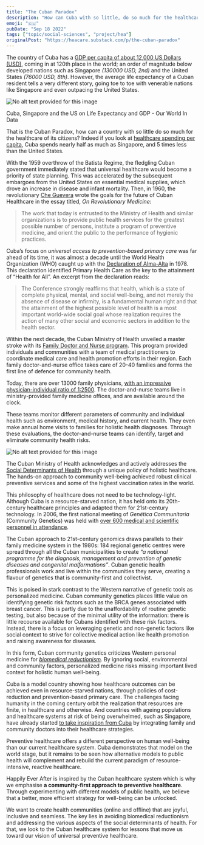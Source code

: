 ```yaml
---
title: "The Cuban Paradox"
description: "How can Cuba with so little, do so much for the healthcare of its citizens? The answer lies in a focus on universal preventive primary care."
emoji: "🇨🇺"
pubDate: "Sep 18 2022"
tags: ["topic/social-sciences", "project/hea"]
originalPost: "https://heacare.substack.com/p/the-cuban-paradox"
---
```


The country of Cuba has a [GDP per capita of about 12,000 US Dollars (USD)](<https://en.wikipedia.org/wiki/List_of_countries_by_GDP_(PPP)_per_capita>), coming in at 120th place in the world; an order of magnitude below developed nations such as Singapore _(130000 USD, 2nd)_ and the United States _(76000 USD, 8th)_. However, the average life expectancy of a Cuban resident tells a very different story, going toe to toe with venerable nations like Singapore and even outpacing the United States.

![No alt text provided for this image](https://substackcdn.com/image/fetch/w_1456,c_limit,f_auto,q_auto:good,fl_progressive:steep/https%3A%2F%2Fbucketeer-e05bbc84-baa3-437e-9518-adb32be77984.s3.amazonaws.com%2Fpublic%2Fimages%2Fc08bea16-c7dc-412e-9240-a8d52e60667c_1416x1000.png "No alt text provided for this image")

Cuba, Singapore and the US on Life Expectancy and GDP - Our World In Data

That is the Cuban Paradox, how can a country with so little do so much for the healthcare of its citizens? Indeed if you look at [healthcare spending per capita](https://en.wikipedia.org/wiki/List_of_countries_by_total_health_expenditure_per_capita), Cuba spends nearly half as much as Singapore, and 5 times less than the United States.

With the 1959 overthrow of the Batista Regime, the fledgling Cuban government immediately stated that universal healthcare would become a priority of state planning. This was accelerated by the subsequent embargoes from the United States on essential medical supplies, which drove an increase in disease and infant mortality. Then, in 1960, the revolutionary [Che Guevera](https://en.wikipedia.org/wiki/Che_Guevara) wrote the goals for the future of Cuban Healthcare in the essay titled, _On Revolutionary Medicine_:

> The work that today is entrusted to the Ministry of Health and similar organizations is to provide public health services for the greatest possible number of persons, institute a program of preventive medicine, and orient the public to the performance of hygienic practices.

Cuba’s focus on _universal access to prevention-based primary care_ was far ahead of its time, it was almost a decade until the World Health Organization (WHO) caught up with the [Declaration of Alma-Alta](https://www.who.int/teams/social-determinants-of-health/declaration-of-alma-ata) in 1978. This declaration identified Primary Health Care as the key to the attainment of “Health for All”. An excerpt from the declaration reads:

> The Conference strongly reaffirms that health, which is a state of complete physical, mental, and social well-being, and not merely the absence of disease or infirmity, is a fundamental human right and that the attainment of the highest possible level of health is a most important world-wide social goal whose realization requires the action of many other social and economic sectors in addition to the health sector.

Within the next decade, the Cuban Ministry of Health unveiled a master stroke with its [Family Doctor and Nurse program](https://journalofethics.ama-assn.org/article/health-equity-cuban-style/2021-03). This program provided individuals and communities with a team of medical practitioners to coordinate medical care and health promotion efforts in their region. Each family doctor-and-nurse office takes care of 20-40 families and forms the first line of defence for community health.

Today, there are over 13000 family physicians, [with an impressive physician-individual ratio of 1:2500](https://www.ncbi.nlm.nih.gov/pmc/articles/PMC7586535/). The doctor-and-nurse teams live in ministry-provided family medicine offices, and are available around the clock.

These teams monitor different parameters of community and individual health such as environment, medical history, and current health. They even make annual home visits to families for holistic health diagnoses. Through these evaluations, the doctor-and-nurse teams can identify, target and eliminate community health risks.

![No alt text provided for this image](https://substackcdn.com/image/fetch/w_1456,c_limit,f_auto,q_auto:good,fl_progressive:steep/https%3A%2F%2Fbucketeer-e05bbc84-baa3-437e-9518-adb32be77984.s3.amazonaws.com%2Fpublic%2Fimages%2F421e67b0-2f23-4d05-bf40-098c6d29e511_977x1000.png)

The Cuban Ministry of Health acknowledges and actively addresses the [Social Determinants of Health](https://www.who.int/health-topics/social-determinants-of-health#tab=tab_1) through a unique policy of holistic healthcare. The hands-on approach to community well-being achieved robust clinical preventive services and some of the highest vaccination rates in the world.

This philosophy of healthcare does not need to be technology-light. Although Cuba is a resource-starved nation, it has held onto its 20th-century healthcare principles and adapted them for 21st-century technology. In 2006, the first national meeting of _Genética Communitaria_ (Community Genetics) was held with [over 600 medical and scientific personnel in attendance](https://www.ncbi.nlm.nih.gov/pmc/articles/PMC4430045/).

The Cuban approach to 21st-century genomics draws parallels to their family medicine system in the 1980s: 184 regional genetic centres were spread through all the Cuban municipalities to create _“a national programme for the diagnosis, management and prevention of genetic diseases and congenital malformations”_. Cuban genetic health professionals work and live within the communities they serve, creating a flavour of genetics that is community-first and collectivist.

This is poised in stark contrast to the Western narrative of genetic tools as personalized medicine. Cuban community genetics places little value on identifying genetic risk factors such as the BRCA genes associated with breast cancer. This is partly due to the unaffordability of routine genetic testing, but also because of the minimal utility of the information: there is little recourse available for Cubans identified with these risk factors. Instead, there is a focus on leveraging genetic and non-genetic factors like social context to strive for collective medical action like health promotion and raising awareness for diseases.

In this form, Cuban community genetics criticizes Western personal medicine for _[biomedical reductionism](https://www.ncbi.nlm.nih.gov/pmc/articles/PMC4430045/)_. By ignoring social, environmental and community factors, personalized medicine risks missing important lived context for holistic human well-being.

Cuba is a model country showing how healthcare outcomes can be achieved even in resource-starved nations, through policies of cost-reduction and prevention-based primary care. The challenges facing humanity in the coming century orbit the realization that resources are finite, in healthcare and otherwise. And countries with ageing populations and healthcare systems at risk of being overwhelmed, such as Singapore, have already started [to take inspiration from Cuba](https://www.straitstimes.com/singapore/politics/budget-debate-push-to-get-singapore-residents-paired-with-gps-from-2023) by integrating family and community doctors into their healthcare strategies.

Preventive healthcare offers a different perspective on human well-being than our current healthcare system. Cuba demonstrates that model on the world stage, but it remains to be seen how alternative models to public health will complement and rebuild the current paradigm of resource-intensive, reactive healthcare.

Happily Ever After is inspired by the Cuban healthcare system which is why we emphasise **a community-first approach to preventive healthcare**. Through experimenting with different models of public health, we believe that a better, more efficient strategy for well-being can be unlocked.

We want to create health communities (online and offline) that are joyful, inclusive and seamless. The key lies in avoiding biomedical reductionism and addressing the various aspects of the social determinants of health. For that, we look to the Cuban healthcare system for lessons that move us toward our vision of universal preventive healthcare.

